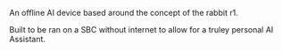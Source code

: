 An offline AI device based around the concept of the rabbit r1.

Built to be ran on a SBC without internet to allow for a truley personal AI Assistant.
